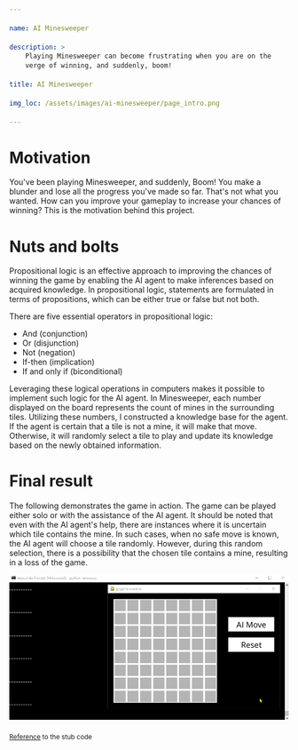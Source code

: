 ```yaml
---

name: AI Minesweeper

description: >
    Playing Minesweeper can become frustrating when you are on the
    verge of winning, and suddenly, boom!

title: AI Minesweeper

img_loc: /assets/images/ai-minesweeper/page_intro.png

---
```


# Motivation

You've been playing Minesweeper, and suddenly, Boom! You make a
blunder and lose all the progress you've made so far. That's not what
you wanted. How can you improve your gameplay to increase your chances
of winning? This is the motivation behind this project.

# Nuts and bolts

Propositional logic is an effective approach to improving the chances
of winning the game by enabling the AI agent to make inferences based
on acquired knowledge. In propositional logic, statements are
formulated in terms of propositions, which can be either true or false
but not both.

There are five essential operators in propositional logic:

- And (conjunction)
- Or (disjunction)
- Not (negation)
- If-then (implication)
- If and only if (biconditional)

Leveraging these logical operations in computers makes it possible to
implement such logic for the AI agent. In Minesweeper, each number
displayed on the board represents the count of mines in the
surrounding tiles. Utilizing these numbers, I constructed a knowledge
base for the agent. If the agent is certain that a tile is not a mine,
it will make that move. Otherwise, it will randomly select a tile to
play and update its knowledge based on the newly obtained information.

# Final result

The following demonstrates the game in action. The game can be played
either solo or with the assistance of the AI agent. It should be noted
that even with the AI agent's help, there are instances where it is
uncertain which tile contains the mine. In such cases, when no safe
move is known, the AI agent will choose a tile randomly. However,
during this random selection, there is a possibility that the chosen
tile contains a mine, resulting in a loss of the game.

![](/assets/images/ai-minesweeper/demonstration.gif)

<sub><a
href="https://cs50.harvard.edu/ai/2020/projects/1/minesweeper/"
target="_blank">Reference</a> to the stub code</sub>
